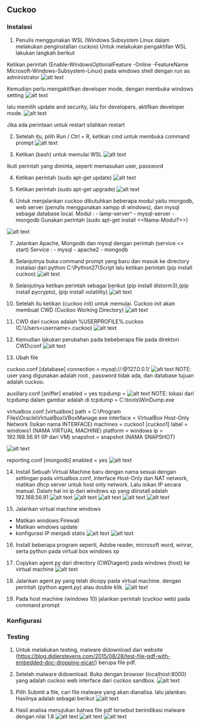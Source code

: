 ## Cuckoo
### Instalasi
1. Penulis menggunakan WSL (Windows Subsystem Linux dalam melakukan penginstallan cuckoo) Untuk melakukan pengaktifan WSL lakukan langkah berikut

Ketikan perintah (Enable-WindowsOptionalFeature -Online -FeatureName Microsoft-Windows-Subsystem-Linux) pada windows shell dengan run as administrator
  ![alt text](https://github.com/KharismaMonika/Tugas-Final-PKSJ/blob/master/Screenshot_Cuckoo/Windows/1.png "Enable WSL") 

Kemudian perlu mengaktifkan developer mode, dengan membuka windows setting
  ![alt text](https://github.com/KharismaMonika/Tugas-Final-PKSJ/blob/master/Screenshot_Cuckoo/Windows/2.png "Windows setting") 

lalu memilih update and security, lalu for developers, aktifkan developer mode.
  ![alt text](https://github.com/KharismaMonika/Tugas-Final-PKSJ/blob/master/Screenshot_Cuckoo/Windows/3.png "For developer") 

Jika ada perintaan untuk restart silahkan restart

2. Setelah itu, pilih Run / Ctrl + R, ketikan cmd untuk membuka command prompt 
  ![alt text](https://github.com/KharismaMonika/Tugas-Final-PKSJ/blob/master/Screenshot_Cuckoo/Windows/4.png "open command prompt")

3. Ketikan (bash) untuk memulai WSL
  ![alt text](https://github.com/KharismaMonika/Tugas-Final-PKSJ/blob/master/Screenshot_Cuckoo/Windows/5.png "start bash") 
 
Ikuti perintah yang diminta, seperti memasukan user, password

4. Ketikan perintah (sudo apt-get update)
  ![alt text](https://github.com/KharismaMonika/Tugas-Final-PKSJ/blob/master/Screenshot_Cuckoo/Windows/5.png "apt-get update") 

5. Ketikan perintah (sudo apt-get upgrade)
  ![alt text](https://github.com/KharismaMonika/Tugas-Final-PKSJ/blob/master/Screenshot_Cuckoo/Windows/6.png "apt-get upgrade") 

6. Untuk menjalankan cuckoo dibutuhkan beberapa modul yaitu
mongodb, web server (penulis menggunakan xampp di windows), dan mysql sebagai database local.
Modul : - lamp-server^
	   - mysql-server
	   - mongodb
Gunakan perintah (sudo apt-get install <<Nama-Modul?>>)

  ![alt text](https://github.com/KharismaMonika/Tugas-Final-PKSJ/blob/master/Screenshot_Cuckoo/Windows/8.png "install mongodb") 

7. Jalankan Apache, Mongodb dan mysql dengan perintah (service <<Nama-Service>> start)
Service : - mysql
		- apache2
		- mongodb

8. Selanjutnya buka command prompt yang baru dan masuk ke directory instalasi dari python C:\Python27\Script lalu ketikan perintah (pip install cuckoo)
  ![alt text](https://github.com/KharismaMonika/Tugas-Final-PKSJ/blob/master/Screenshot_Cuckoo/Windows/11.png "install cuckoo") 

9. Selanjutnya ketikan perintah sebagai berikut
(pip install distorm3),(pip install pycrypto), (pip install volatility)
  ![alt text](https://github.com/KharismaMonika/Tugas-Final-PKSJ/blob/master/Screenshot_Cuckoo/Windows/7.png "install pycrypto,distorm,volatility") 

10. Setelah itu ketikan (cuckoo init) untuk memulai. Cuckoo init akan membuat CWD (Cuckoo Working Directory)
  ![alt text](https://github.com/KharismaMonika/Tugas-Final-PKSJ/blob/master/Screenshot_Cuckoo/Windows/12.png "cuckoo init") 

11. CWD dari cuckoo adalah %USERPROFILE%\.cuckoo (C:\Users\<username>\.cuckoo)
  ![alt text](https://github.com/KharismaMonika/Tugas-Final-PKSJ/blob/master/Screenshot_Cuckoo/Windows/13.png "CWD")

12. Kemudian lakukan perubahan pada bebeberapa file pada direktori CWD\conf 
  ![alt text](https://github.com/KharismaMonika/Tugas-Final-PKSJ/blob/master/Screenshot_Cuckoo/Windows/14.png "CWD\conf")

13. Ubah file 

cuckoo.conf
[database]
connection = mysql://<Username>:<password>@127.0.0.1/<database>
  ![alt text](https://github.com/KharismaMonika/Tugas-Final-PKSJ/blob/master/Screenshot_Cuckoo/Windows/15.png "cuckoo.conf")
NOTE: user yang digunakan adalah root , password tidak ada, dan database tujuan adalah cuckoo.

auxillary.conf
[sniffer]
enabled = yes
tcpdump = <PATH to TCPDUMP>
  ![alt text](https://github.com/KharismaMonika/Tugas-Final-PKSJ/blob/master/Screenshot_Cuckoo/Windows/16.png "auxilary")
NOTE: lokasi dari tcpdump dalam gambar adalah di tcpdump = C:\tools\WinDump.exe

virtualbox.conf
[virtualbox]
path = C:\Program Files\Oracle\VirtualBox\VBoxManage.exe
interface = VirtualBox Host-Only Network (Isikan nama INTERFACE)
machines = cuckoo1
[cuckoo1]
label = windows1 (NAMA VIRTUAL MACHINE)
platform = windows
ip = 192.168.56.91 (IP dari VM)
snapshot = snapshot (NAMA SNAPSHOT)

  ![alt text](https://github.com/KharismaMonika/Tugas-Final-PKSJ/blob/master/Screenshot_Cuckoo/Windows/17.png "vbox.conf")

reporting.conf
[mongodb]
enabled = yes
  ![alt text](https://github.com/KharismaMonika/Tugas-Final-PKSJ/blob/master/Screenshot_Cuckoo/Windows/18.png "reporting")

14. Install Sebuah Virtual Machine baru dengan nama sesuai dengan settingan pada virtualbox.conf, interface Host-Only dan NAT network, matikan dhcp server untuk host only network. Lalu isikan IP secara manual. Dalam hal ini ip dari windows xp yang diinstall adalah 192.168.56.91
  ![alt text](https://github.com/KharismaMonika/Tugas-Final-PKSJ/blob/master/Screenshot_Cuckoo/Windows/19.png "win name")
  ![alt text](https://github.com/KharismaMonika/Tugas-Final-PKSJ/blob/master/Screenshot_Cuckoo/Windows/20.png "adapter 1")
  ![alt text](https://github.com/KharismaMonika/Tugas-Final-PKSJ/blob/master/Screenshot_Cuckoo/Windows/21.png "adapter 2")
  ![alt text](https://github.com/KharismaMonika/Tugas-Final-PKSJ/blob/master/Screenshot_Cuckoo/Windows/22.png "sharefile")
  ![alt text](https://github.com/KharismaMonika/Tugas-Final-PKSJ/blob/master/Screenshot_Cuckoo/Windows/23.png "network")

15. Jalankan virtual machine windows
- Matikan windows Firewall
- Matikan windows update
- konfigurasi IP menjadi statis
  ![alt text](https://github.com/KharismaMonika/Tugas-Final-PKSJ/blob/master/Screenshot_Cuckoo/Windows/24.png "firewall")
  ![alt text](https://github.com/KharismaMonika/Tugas-Final-PKSJ/blob/master/Screenshot_Cuckoo/Windows/25.png "static ip")

16. Install beberapa program seperti, Adobe reader, microsoft word, winrar, serta python pada virtual box windows xp

17. Copykan agent.py dari directory (CWD\agent) pada windows (host) ke virtual machine
  ![alt text](https://github.com/KharismaMonika/Tugas-Final-PKSJ/blob/master/Screenshot_Cuckoo/Windows/26.png "copy agent")

18. Jalankan agent.py yang telah dicopy pada virtual machine. dengan perintah (python agent.py) atau double klik.
  ![alt text](https://github.com/KharismaMonika/Tugas-Final-PKSJ/blob/master/Screenshot_Cuckoo/Windows/27.png "run agent")

19. Pada host machine (windows 10) jalankan perintah (cuckoo web) pada command prompt

### Konfigurasi
### Testing

1. Untuk melakukan testing, malware didownload dari website (https://blog.didierstevens.com/2015/08/28/test-file-pdf-with-embedded-doc-dropping-eicar/) berupa file pdf.

2. Setelah malware didownload. Buka dengan browser (localhost:8000) yang adalah cuckoo web interface dari cuckoo sandbox.
  ![alt text](https://github.com/KharismaMonika/Tugas-Final-PKSJ/blob/master/Screenshot_Cuckoo/Windows/29.png "run agent")

3. Pilih Submit a file, cari file malware yang akan dianalisa.
lalu jalankan. Hasilnya adalah sebagai berikut
  ![alt text](https://github.com/KharismaMonika/Tugas-Final-PKSJ/blob/master/Screenshot_Cuckoo/Windows/28.png "hasil")

4. Hasil analisa menujukan bahwa file pdf tersebut berindikasi malware dengan nilai 1.8
  ![alt text](https://github.com/KharismaMonika/Tugas-Final-PKSJ/blob/master/Screenshot_Cuckoo/Windows/30.png "run agent")
  ![alt text](https://github.com/KharismaMonika/Tugas-Final-PKSJ/blob/master/Screenshot_Cuckoo/Windows/31.png "run agent")
  ![alt text](https://github.com/KharismaMonika/Tugas-Final-PKSJ/blob/master/Screenshot_Cuckoo/Windows/32.png "run agent")
